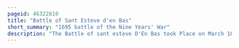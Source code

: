 ```yaml
---
pageid: 46322810
title: "Battle of Sant Esteve d'en Bas"
short_summary: "1695 battle of the Nine Years' War"
description: "The Battle of sant esteve D'En Bas took Place on March 10 1695 in catalan Territory on the Front of the War of the grand Alliance. It was fought between a Column of french regular Infantry under brigadier urbain le Clerc de juign Governor of the nearby french-occupied Castellfollit de la Roca and 16 Companies of catalan Miquelets and several armed Peas. Juign's Troops were in a punitive Expedition to burn down the Village of sant esteve D'En Bas whose Inhabitants refused to pay War Contributions to the french Army when it was attacked by the Catalan Militia and almost destroyed in two separate."
---
```

